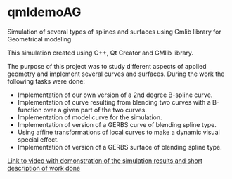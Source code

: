 # qmldemoAG
Simulation of several types of splines and surfaces using Gmlib library for Geometrical modeling

This simulation created using C++, Qt Creator and GMlib library.

The purpose of this project was to study different aspects of applied geometry and implement several curves and surfaces. 
During the work the following tasks were done:

- Implementation of our own version of a 2nd degree B-spline curve.
- Implementation of curve resulting from blending two curves with a B-function over a given part of the two curves.
- Implementation of model curve for the simulation.
- Implementation of version of a GERBS curve of blending spline type.
- Using affine transformations of local curves to make a dynamic visual special effect.
- Implementation of version of a GERBS surface of blending spline type.

[Link to video with demonstration of the simulation results and short description of work done](https://www.dropbox.com/sh/pb9px8lpyiisok7/AAA__Vl-Mp_Zuse2X2Y3vz85a?dl=0)
